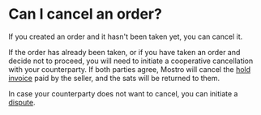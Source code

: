 # Can I cancel an order?

If you created an order and it hasn't been taken yet, you can cancel it.

If the order has already been taken, or if you have taken an order and decide not to proceed, you will need to initiate a cooperative cancellation with your counterparty. If both parties agree, Mostro will cancel the [hold invoice](./hold-invoice.md) paid by the seller, and the sats will be returned to them.

In case your counterparty does not want to cancel, you can initiate a [dispute](./disputes.md).

